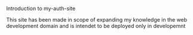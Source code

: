 Introduction to my-auth-site

This site has been made in scope of expanding my knowledge in the web development domain and is intendet to be deployed only in developemnt 

